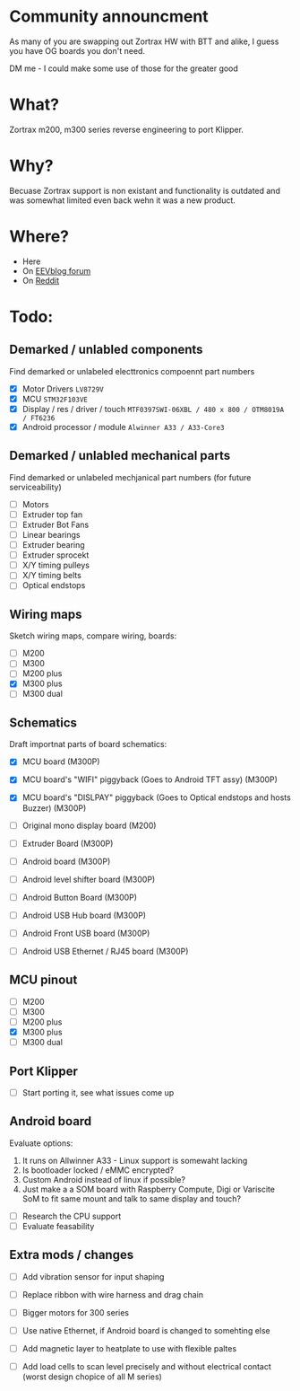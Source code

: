 # Community announcment
As many of you are swapping out Zortrax HW with BTT and alike, I guess you have OG boards you don't need. 

DM me - I could make some use of those for the greater good

# What?
Zortrax m200, m300 series reverse engineering to port Klipper.

# Why?
Becuase Zortrax support is non existant and functionality is outdated and was somewhat limited even back wehn it was a new product.

# Where?
 - Here
 - On [EEVblog forum](https://www.eevblog.com/forum/3d-printing/hack-zortrax-driver-board-port-klipper/)
 - On [Reddit](https://www.reddit.com/r/3Dprinting/comments/1ia79sl/zortrax_m200_m300_m200p_m300p_motion_board/?utm_source=share&utm_medium=web3x&utm_name=web3xcss&utm_term=1&utm_content=share_button)

# Todo:
## Demarked / unlabled components
Find demarked or unlabeled electtronics compoennt part numbers
- [x] Motor Drivers `LV8729V`
- [x] MCU `STM32F103VE`
- [x] Display / res / driver / touch `MTF0397SWI-06XBL / 480 x 800 / OTM8019A / FT6236`
- [x] Android processor / module `Alwinner A33 / A33-Core3`

## Demarked / unlabled mechanical parts
Find demarked or unlabeled mechjanical part numbers (for future serviceability)
- [ ] Motors
- [ ] Extruder top fan
- [ ] Extruder Bot Fans
- [ ] Linear bearings
- [ ] Extruder bearing
- [ ] Extruder sprocekt
- [ ] X/Y timing pulleys
- [ ] X/Y timing belts
- [ ] Optical endstops

## Wiring maps
Sketch wiring maps, compare wiring, boards:
- [ ] M200
- [ ] M300
- [ ] M200 plus
- [x] M300 plus
- [ ] M300 dual

## Schematics
Draft importnat parts of board schematics:
- [x] MCU board (M300P)
- [x] MCU board's "WIFI" piggyback (Goes to Android TFT assy)  (M300P)
- [x] MCU board's "DISLPAY" piggyback (Goes to Optical endstops and hosts Buzzer)  (M300P)
- [ ] Original mono display board (M200)
- [ ] Extruder Board (M300P)
- [ ] Android board (M300P)
- [ ] Android level shifter board (M300P)
- [ ] Android Button Board (M300P)
- [ ] Android USB Hub board (M300P)
- [ ] Android Front USB board (M300P)
- [ ] Android USB Ethernet / RJ45 board (M300P)


## MCU pinout
- [ ] M200
- [ ] M300
- [ ] M200 plus
- [x] M300 plus
- [ ] M300 dual

## Port Klipper
- [ ] Start porting it, see what issues come up

## Android board
Evaluate options:
1. It runs on Allwinner A33 - Linux support is somewaht lacking
2. Is bootloader locked / eMMC encrypted?
3. Custom Android instead of linux if possible?
4. Just make a a SOM board with Raspberry Compute, Digi or Variscite SoM to fit same mount and talk to same display and touch?

- [ ] Research the CPU support
- [ ] Evaluate feasability

## Extra mods / changes
- [ ] Add vibration sensor for input shaping
- [ ] Replace ribbon with wire harness and drag chain
- [ ] Bigger motors for 300 series
- [ ] Use native Ethernet, if Android board is changed to somehting else
- [ ] Add magnetic layer to heatplate to use with flexible paltes
- [ ] Add load cells to scan level precisely and without electrical contact (worst design chopice of all M series)
      
